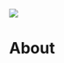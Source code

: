 <a href="https://juncture-digital.org"><img src="https://gitcdn.link/cdn/jstor-labs/juncture/main/images/ve-button.png"></a>

# About
